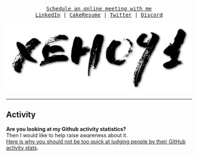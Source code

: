 <p align="center">
	<samp>
    <a href="https://cal.com/xeho91/online">Schedule an online meeting with me</a>
	</br>
    <a href="https://linkedin.com/in/xeho91">LinkedIn</a> |
	<a href="https://cakeresume.com/me/xeho91">CakeResume</a> |
    <a href="https://twitter.com/xeho91">Twitter</a> |
    <a href="https://discord.com/users/xeho91#8903">Discord</a>
  </samp>
</p>

![xeho91's animated logo](./xeho91-logo.svg)

---

## Activity

**Are you looking at my Github activity statistics?**\
Then I would like to help raise awareness about it.\
[Here is why you should not be too quick at judging people by their GitHub activity stats](https://devdojo.com/bobbyiliev/here-is-why-you-should-not-be-too-quick-at-judging-people-by-their-github-activity-stats).

